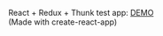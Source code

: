 React + Redux + Thunk test app: [DEMO](https://softadd.github.io/thunk/)<br>
(Made with create-react-app)